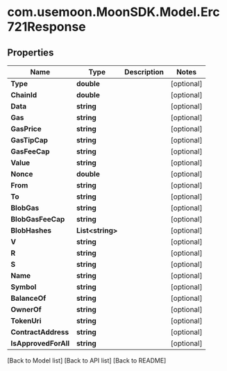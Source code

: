 # com.usemoon.MoonSDK.Model.Erc721Response

## Properties

| Name                 | Type              | Description | Notes       |
| -------------------- | ----------------- | ----------- | ----------- |
| **Type**             | **double**        |             | \[optional] |
| **ChainId**          | **double**        |             | \[optional] |
| **Data**             | **string**        |             | \[optional] |
| **Gas**              | **string**        |             | \[optional] |
| **GasPrice**         | **string**        |             | \[optional] |
| **GasTipCap**        | **string**        |             | \[optional] |
| **GasFeeCap**        | **string**        |             | \[optional] |
| **Value**            | **string**        |             | \[optional] |
| **Nonce**            | **double**        |             | \[optional] |
| **From**             | **string**        |             | \[optional] |
| **To**               | **string**        |             | \[optional] |
| **BlobGas**          | **string**        |             | \[optional] |
| **BlobGasFeeCap**    | **string**        |             | \[optional] |
| **BlobHashes**       | **List\<string>** |             | \[optional] |
| **V**                | **string**        |             | \[optional] |
| **R**                | **string**        |             | \[optional] |
| **S**                | **string**        |             | \[optional] |
| **Name**             | **string**        |             | \[optional] |
| **Symbol**           | **string**        |             | \[optional] |
| **BalanceOf**        | **string**        |             | \[optional] |
| **OwnerOf**          | **string**        |             | \[optional] |
| **TokenUri**         | **string**        |             | \[optional] |
| **ContractAddress**  | **string**        |             | \[optional] |
| **IsApprovedForAll** | **string**        |             | \[optional] |

\[Back to Model list] \[Back to API list] \[Back to README]
